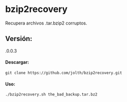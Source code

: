 # bzip2recovery

Recupera archivos .tar.bzip2 corruptos.

## Versión: 
 .0.0.3


#### Descargar:
    git clone https://github.com/jolth/bzip2recovery.git

#### Uso:
    ./bzip2recovery.sh the_bad_backup.tar.bz2
    
